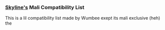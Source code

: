### [Skyline's](https://github.com/skyline-emu/skyline) Mali Compatibility List
This is a lil compatibility list made by Wumbee exept its mali exclusive (heh) the 

